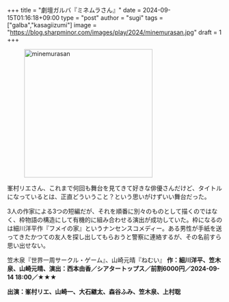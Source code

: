 +++
title = "劇壇ガルバ『ミネムラさん』"
date = 2024-09-15T01:16:18+09:00
type = "post"
author = "sugi"
tags = ["galba","kasagiizumi"]
image = "https://blog.sharpminor.com/images/play/2024/minemurasan.jpg"
draft = 1
+++
<figure class="alignleft"><img src="/images/play/2024/minemurasan.jpg" alt="minemurasan" style="width: 300px !important;"></figure>

峯村リエさん、これまで何回も舞台を見てきて好きな俳優さんだけど、タイトルになっているとは、正直どういうこと？という思いがけずいい舞台だった。

3人の作家による3つの短編だが、それを順番に別々のものとして描くのではなく、枠物語の構造にして有機的に組み合わせる演出が成功していた。枠になるのは細川洋平作『フメイの家』というナンセンスコメディー。ある男性が手紙を送ってきたかつての友人を探し出してもらおうと警察に連絡するが、その名前すら思い出せない。


笠木泉『世界一周サークル・ゲーム』、山崎元晴『ねむい』
**作：細川洋平、笠木泉、山崎元晴、演出：西本由香／シアタートップス／前割6000円／2024-09-14  18:00／★★★**

**出演：峯村リエ、山崎一、大石継太、森谷ふみ、笠木泉、上村聡**